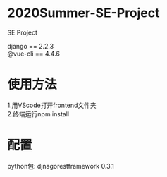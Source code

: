 # 2020Summer-SE-Project
SE Project  

django == 2.2.3  
@vue-cli == 4.4.6  

# 使用方法
1.用VScode打开frontend文件夹  
2.终端运行npm install  

# 配置
python包:
djnagorestframework 0.3.1
